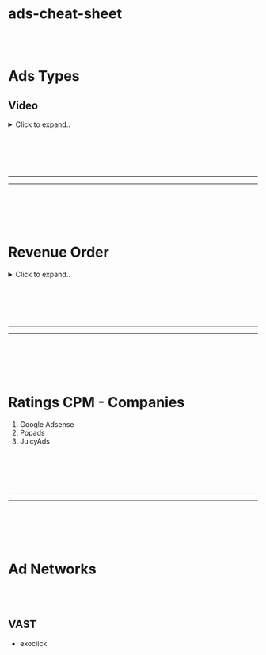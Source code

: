 # ads-cheat-sheet






<br><br>




# Ads Types

## Video
<details><summary>Click to expand..</summary>


Hier ist eine Erklärung zu den Begriffen, die du genannt hast, inklusive ihrer Funktionen und Einsatzgebiete:

---

### **1. VAST (Video Ad Serving Template)**  
**Definition:**  
VAST ist ein standardisiertes Protokoll der IAB (Interactive Advertising Bureau), das die Kommunikation zwischen einem Video-Player und einem Ad-Server ermöglicht. Es definiert, wie Videoanzeigen (z. B. Pre-Rolls, Mid-Rolls) ausgeliefert und getrackt werden.  

**Anwendung:**  
- VAST-Dateien (XML-basiert) enthalten alle notwendigen Informationen für die Auslieferung einer Anzeige: Videodatei-URL, Tracking-Links (Impression, Klicks), Ad-Dauer und Kreativ-Metadaten.  
- Wird für **In-Stream Video Ads** wie Pre-Roll, Mid-Roll oder Post-Roll verwendet.

**Beispiel:**  
Ein Nutzer startet ein Video, und der Player lädt eine VAST-Ad von einem Werbenetzwerk. Diese Ad wird dann abgespielt, bevor der eigentliche Inhalt erscheint.

---

### **2. Video Slider**  
**Definition:**  
Ein Video Slider ist ein **Bannerformat**, das ein Video als Anzeige verwendet und beim Scrollen der Webseite am unteren Bildschirmrand oder in einer Ecke erscheint.  

**Merkmale:**  
- **Interaktiv und unaufdringlich:** Es bleibt sichtbar, während der Nutzer scrollt, ohne den Content komplett zu blockieren.  
- **Position:** Meistens **sticky** am Rand (unten rechts/links).  
- Unterstützt sowohl automatische Wiedergabe (autoplay) als auch manuelles Abspielen.  

**Vorteil:**  
Es sorgt für eine hohe Sichtbarkeit (Viewability) bei gleichzeitig geringer Nutzerstörung, weshalb es bei Advertisern beliebt ist.

---

### **3. Outstream Video**  
**Definition:**  
Outstream Video Ads sind Videoanzeigen, die **außerhalb von klassischen Video-Content** erscheinen – z. B. in einem Artikeltext, zwischen Absätzen oder in einem Sidebar-Widget.

**Merkmale:**  
- **Kein eigener Videoinhalt nötig:** Sie sind unabhängig von Video-Content, was sie für Publisher ohne Videoplattform attraktiv macht.  
- **Autoplay bei Sichtbarkeit:** Die Videos starten automatisch, wenn sie im sichtbaren Bereich des Nutzers sind, und pausieren, wenn sie aus dem Bildschirm scrollen.  
- **Formate:** Native In-Text-Videos, Sticky Videos oder interaktive Ads.

**Vorteil:**  
Outstream-Ads monetarisieren Content-Webseiten, die keinen eigenen Videoplayer betreiben.

---

### **4. RTB In-Stream Video Supply**  
**Definition:**  
Real-Time Bidding (RTB) für **In-Stream Video Ads** bezieht sich auf die **programmatische Auktion von Videoanzeigen**, die in einem Video-Player abgespielt werden (z. B. Pre-Roll, Mid-Roll, Post-Roll).  

**Merkmale:**  
- **In-Stream:** Video-Ads erscheinen **innerhalb eines Videoinhalts**, wie auf YouTube oder anderen Video-Plattformen.  
- **Auktionsbasiert:** Advertiser bieten in Echtzeit auf Ad-Impressions basierend auf Zielgruppe, CPM und Ad-Performance.  
- **Beispiele:** YouTube Pre-Roll-Ads oder Videoanzeigen auf Streaming-Seiten.  

**Vorteil:**  
Hochwertige Werbeplätze, da In-Stream-Ads meist einen hohen View-Through-Rate (VTR) und starke Zielgruppentreffer haben.

---

### **5. RTB Video Slider Supply**  
**Definition:**  
Dies ist ein programmatisches Format, bei dem Videoanzeigen als **Slider Ads** ausgespielt werden, wobei der Ad-Inventar über **Real-Time Bidding (RTB)** gehandelt wird.  

**Merkmale:**  
- Slider erscheinen beim Scrollen und sind **sticky** positioniert (z. B. unten rechts auf der Seite).  
- **RTB-Auktion:** Werbetreibende bieten in Echtzeit auf diesen Werbeplatz basierend auf Nutzerverhalten und Segmentdaten.  

**Vorteil:**  
Es kombiniert die hohen Interaktionsraten eines Sliders mit der Effizienz des RTB-Systems.

---

### **6. RTB Outstream Video Supply**  
**Definition:**  
Programmatische Auktionen für **Outstream Video Ads**, die außerhalb von klassischen Videoinhalten geschaltet werden, z. B. zwischen Absätzen eines Artikels oder in Widgets.

**Merkmale:**  
- Video startet nur, wenn es im sichtbaren Bereich des Nutzers erscheint (Viewability-optimiert).  
- **RTB-Steuerung:** Ad-Inventar wird in Echtzeit über DSPs (Demand-Side Platforms) und SSPs (Supply-Side Platforms) gehandelt.  

**Vorteil:**  
Outstream ermöglicht es Publishern, Videoanzeigen auch ohne Videocontent zu monetarisieren, während Advertiser Nutzer in neuen Kontexten erreichen.

---

### **Zusammenfassung:**  
- **VAST:** Technisches Protokoll zur Auslieferung von Videoanzeigen.  
- **Video Slider:** Sticky Video-Ad, die während des Scrollens sichtbar bleibt.  
- **Outstream Video:** Videoanzeigen, die nicht an Video-Content gebunden sind (z. B. im Text oder Sidebar).  
- **RTB In-Stream Video Supply:** Auktionen für Anzeigen in einem Video-Player (klassische Video-Ads wie Pre-Rolls).  
- **RTB Video Slider Supply:** Auktionsbasiertes Handeln von Slider Video-Anzeigen.  
- **RTB Outstream Video Supply:** Echtzeit-Auktionen für Outstream Videoanzeigen auf Nicht-Video-Plattformen.

Alle Formate haben ihre eigene Stärke, je nachdem, ob du Video-Content besitzt oder einfach nur Werbeflächen auf deiner Website monetarisieren willst.







<br><br>
<br><br>


### **1. CPA (Cost Per Action)**  
- **What it is:**  
  **CPA** refers to the **Cost per Action** model, where advertisers pay only when a specific action is taken by a user. This could be a purchase, a form submission, or an email sign-up.  
- **Why it’s useful:**  
  CPA is often used when advertisers want to focus on actual conversions (actions) rather than just clicks or impressions. It’s particularly effective for performance-driven campaigns.
  
---

### **2. CPM (Cost Per Mille)**  
- **What it is:**  
  **CPM** stands for **Cost per Mille** (with "Mille" being Latin for thousand). In this model, advertisers pay a fixed amount for every 1,000 impressions (views) their ad receives, regardless of whether users click on it.  
- **Why it’s useful:**  
  CPM is great for branding and awareness campaigns where the goal is to reach a large number of people rather than generating immediate actions.

---

### **3. CPI (Cost Per Install)**  
- **What it is:**  
  **CPI** refers to **Cost per Install**, an advertising model where advertisers pay each time a user installs their app as a result of clicking on an ad.  
- **Why it’s useful:**  
  CPI is often used by mobile app developers to acquire new users. It focuses on generating installs, which is critical for app growth.

---

### **4. CPL (Cost Per Lead)**  
- **What it is:**  
  **CPL** stands for **Cost per Lead**. In this model, advertisers pay for each lead generated, which typically means a user expressing interest in a product or service, such as filling out a contact form or signing up for a newsletter.  
- **Why it’s useful:**  
  CPL is ideal for businesses that want to build a list of potential customers to follow up on, often used in B2B marketing, financial services, and other industries with longer sales cycles.

---

### **5. RTB (Real-Time Bidding)**  
- **What it is:**  
  **RTB** is an auction-based system where advertisers bid in real-time for ad space, typically through ad exchanges. The highest bidder gets their ad shown to the user.  
- **Why it’s useful:**  
  RTB allows for dynamic pricing based on user data and other factors, enabling more efficient use of advertising budgets. It’s widely used in display and video advertising.

---

### **6. CPC (Cost Per Click)**  
- **What it is:**  
  **CPC** refers to **Cost per Click**, where advertisers pay each time a user clicks on their ad.  
- **Why it’s useful:**  
  CPC is ideal when the goal is to drive traffic to a website or landing page, as it’s performance-based. It's popular in search engine advertising (e.g., Google Ads) and can be very effective for campaigns focused on direct response.

---

### Summary of the Models:
- **CPA:** Focuses on paying for specific actions like a sale or registration.
- **CPM:** Pays per 1,000 ad views or impressions.
- **CPI:** Pays when an app is installed.
- **CPL:** Pays for generating leads, like email sign-ups.
- **RTB:** Advertisers bid for impressions in real-time.
- **CPC:** Pays when a user clicks on an ad.

Each model has its strengths depending on your advertising goals—whether it’s awareness (CPM), engagement (CPC), conversion (CPA, CPL), or app installs (CPI).


</details>











<br><br>
<br><br>
_________________________________
_________________________________
<br><br>
<br><br>



# Revenue Order

<details><summary>Click to expand..</summary>

Hier ist eine sortierte Liste mit den gängigsten Ad-Formaten und ihrer typischen Monetarisierungsleistung, sortiert nach den höchsten Einnahmen **pro Impression, View oder Klick** (je nach Format). Die Einnahmen können je nach Zielgruppe, Traffic-Qualität und Region stark variieren, aber das Ranking gibt dir eine allgemeine Orientierung:  

---

### **1. Pre-Roll Video Ads (In-Stream Video)**  
- **Was:** Videoanzeigen, die vor einem Videoinhalt abgespielt werden.  
- **Bezahlung:** CPM (Cost per Mille – pro 1.000 Aufrufe).  
- **Einnahmenpotenzial:** **$20–$50 CPM** (je nach Traffic und Zielgruppe, z. B. in den USA höher).  
- **Warum so hoch?**  
  - Hohe Engagement-Rate, da die Anzeige vor dem eigentlichen Content abgespielt wird.  
  - Hohe Viewability und VTR (View-Through-Rate).  
- **Bestes Einsatzgebiet:** Streaming-Websites, Videoplattformen wie YouTube.

---

### **2. Mid-Roll Video Ads (In-Stream Video)**  
- **Was:** Anzeigen, die in der Mitte eines Videoinhalts abgespielt werden.  
- **Bezahlung:** CPM.  
- **Einnahmenpotenzial:** **$15–$40 CPM**.  
- **Warum?**  
  - Noch höhere Engagement-Rate, da der Zuschauer mitten im Video ist und weniger schnell abspringt.  
- **Bestes Einsatzgebiet:** Längere Videos, z. B. Podcasts oder Tutorials.

---

### **3. Outstream Video Ads**  
- **Was:** Videoanzeigen, die in Textbereichen oder außerhalb eines Videoplayers erscheinen.  
- **Bezahlung:** CPM, oft Viewability-optimiert (z. B. nur gezählt, wenn die Anzeige wirklich im sichtbaren Bereich abgespielt wurde).  
- **Einnahmenpotenzial:** **$10–$30 CPM**.  
- **Warum?**  
  - Geringere Abhängigkeit von Videocontent.  
  - Hohe Viewability durch autoplay bei Sichtbarkeit.  
- **Bestes Einsatzgebiet:** Content-Websites mit wenig eigenem Video.

---

### **4. Interstitial Ads (Fullscreen Pop-Up Ads)**  
- **Was:** Vollbildanzeigen, die zwischen Seitenwechseln oder als Übergang geschaltet werden.  
- **Bezahlung:** CPC (Cost per Click) oder CPM.  
- **Einnahmenpotenzial:** **$5–$25 CPM oder $0.50–$5 CPC**.  
- **Warum?**  
  - Hohe Klick- und Conversion-Raten durch maximale Sichtbarkeit.  
  - Kann nervig wirken, deshalb sparsam einsetzen.  
- **Bestes Einsatzgebiet:** Mobile Apps oder Gaming-Websites.

---

### **5. Sticky Video Slider Ads**  
- **Was:** Videos, die beim Scrollen sticky am Rand sichtbar bleiben.  
- **Bezahlung:** CPM.  
- **Einnahmenpotenzial:** **$5–$20 CPM**.  
- **Warum?**  
  - Sichtbar während der gesamten User-Session.  
  - Perfekt für Content- oder News-Seiten.  

---

### **6. Banner Ads mit RTB (Programmatic Display Ads)**  
- **Was:** Klassische Displayanzeigen (728x90, 300x250 usw.), die über Real-Time Bidding gehandelt werden.  
- **Bezahlung:** CPM oder CPC.  
- **Einnahmenpotenzial:**  
  - **CPC:** $0.10–$1 pro Klick.  
  - **CPM:** **$1–$10**, abhängig von der Qualität und Nische des Traffics.  
- **Warum?**  
  - Leicht einzubauen, aber niedrige Engagement-Rate, da Banner oft ignoriert werden (Banner-Blindness).  

---

### **7. Native Ads (Empfohlene Inhalte, Content-Werbung)**  
- **Was:** Anzeigen, die aussehen wie empfohlene Inhalte oder Teil des Website-Designs sind (z. B. „Weitere Artikel lesen“).  
- **Bezahlung:** CPC.  
- **Einnahmenpotenzial:** **$0.10–$5 CPC**.  
- **Warum?**  
  - Wird oft geklickt, da es wie ein regulärer Inhalt aussieht.  
  - Aber Klicks können zu geringeren Conversion-Raten führen.  

---

### **8. Affiliate Marketing (z. B. Amazon-Links)**  
- **Was:** Provisionen für Verkäufe, die durch Klicks auf Partnerlinks entstehen.  
- **Bezahlung:** Prozentsatz des Verkaufswerts.  
- **Einnahmenpotenzial:**  
  - **2–10 %** pro Verkauf.  
  - Kann sehr lukrativ sein, wenn die Zielgruppe kauffreudig ist.  
- **Warum?**  
  - Direkte Monetarisierung, kein Ad-Blocker-Problem.  

---

### **Zusammenfassung – Monetarisierungspotenzial (absteigend):**

1. **Pre-Roll Video Ads (In-Stream)**: $20–$50 CPM  
2. **Mid-Roll Video Ads (In-Stream)**: $15–$40 CPM  
3. **Outstream Video Ads**: $10–$30 CPM  
4. **Interstitial Ads (Fullscreen Pop-Ups)**: $5–$25 CPM oder $0.50–$5 CPC  
5. **Sticky Video Slider Ads**: $5–$20 CPM  
6. **Banner Ads (RTB)**: $1–$10 CPM oder $0.10–$1 CPC  
7. **Native Ads**: $0.10–$5 CPC  
8. **Affiliate Marketing**: Variabel (2–10 % Provision pro Sale)  

---

### **Empfehlung für maximale Einnahmen:**  
- **Videocontent erstellen:** Fokus auf **Pre-Roll** und **Mid-Roll Video Ads**, da diese die höchsten CPMs bieten.  
- **Outstream-Ads einbauen**, wenn du keine eigenen Videos hast.  
- Zusätzliche Einnahmen durch Sticky Sliders und Affiliate-Links maximieren.  

Hast du bestimmte Traffic-Quellen oder eine Zielgruppe im Kopf? Damit können wir deine Strategie noch weiter verfeinern! 😊

</details>
























<br><br>
<br><br>
_________________________________
_________________________________
<br><br>
<br><br>


# Ratings CPM - Companies

1. Google Adsense
2. Popads
3. JuicyAds























<br><br>
<br><br>
_________________________________
_________________________________
<br><br>
<br><br>

# Ad Networks

<br><br>

## VAST 
- exoclick


